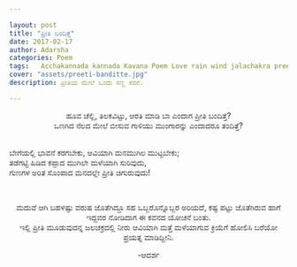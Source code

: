```yaml
---

layout: post
title: "ಪ್ರೀತಿ ಬಂದಿತ್ತೆ"
date: 2017-02-17
author: Adarsha
categories: Poem
tags:	Acchakannada kannada Kavana Poem Love rain wind jalachakra preeti
cover: "assets/preeti-banditte.jpg"
description: ಪ್ರೀತಿಯ ಮೇಲೆ ಒಂದು ಸಣ್ಣ ಕವನ.

---
```


<p align = "center">ಹೂವ ಚೆಲ್ಲಿ, ತಿಲಕವಿಟ್ಟು, ಆರತಿ ಮಾಡಿ ಬಾ ಎಂದಾಗ ಪ್ರೀತಿ ಬಂದಿತ್ತೆ?<br>
ಒಣಗಿದ ನೆಲದ ಮೇಲೆ ಬೀಸುವ ಗಾಳಿಯು ಮುಂಗಾರನ್ನು ಎಂದಾದರೂ ತಂದಿತ್ತೆ?<br><br>

ಬೇಗೆಯಲ್ಲಿ ಭಾವನೆ ಕರಗಬೇಕು, ಆವಿಯಾಗಿ ಮನಮುಗಿಲ ಮುಟ್ಟಬೇಕು;<br>
ತಡೆಗಟ್ಟಿ ಹಿಡಿದ ಕಪ್ಪಾದ ಮುಗಿಲೇ ಮಳೆಯಾಗಿ ಸುರಿವುದು,<br>
ಗುಣಗಳ ಅರಿತ ಸೊಂಪಾದ ಮನದಲ್ಲೇ ಪ್ರೀತಿ ಚಿಗುರುವುದು!</p>

<br> <p align = "center">ಮದುವೆ ಆಗಿ ಬಹಳಷ್ಟು ವರುಷ ಜೊತೆಗಿದ್ದೂ ಸಹ ಒಬ್ಬರೊನ್ನೊಬ್ಬರ ಅರಿಯದೆ, ಕಷ್ಟ ಪಟ್ಟು ಜೊತೆಗಿರುವ ಹಾಗೆ ಇದ್ದವರ ನೋಡಿದಾಗ ಈ ಕವನದ ಯೋಚನೆ ಬಂತು.<br>ಇಲ್ಲಿ ಪ್ರೀತಿ ಮೂಡುವುದನ್ನ ಜಲಚಕ್ರದಲ್ಲಿ ನೀರು ಆವಿಯಾಗಿ ಮತ್ತೆ ಮಳೆಯಾಗುವ ಕ್ರಿಯೆಗೆ ಹೋಲಿಸಿ ಬರೆಯೋ ಪ್ರಯತ್ನ ಮಾಡಿದ್ದೀನಿ.</p>
<p align = "center">-ಆದರ್ಶ</p>

